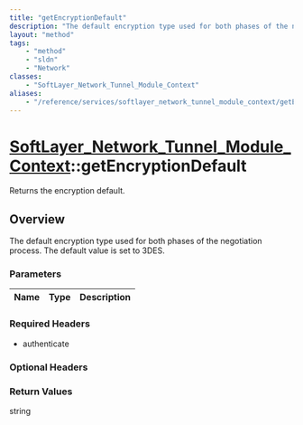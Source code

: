 ```yaml
---
title: "getEncryptionDefault"
description: "The default encryption type used for both phases of the negotiation process.  The default value is set to 3DES."
layout: "method"
tags:
    - "method"
    - "sldn"
    - "Network"
classes:
    - "SoftLayer_Network_Tunnel_Module_Context"
aliases:
    - "/reference/services/softlayer_network_tunnel_module_context/getEncryptionDefault"
---
```

# [SoftLayer_Network_Tunnel_Module_Context](/reference/services/SoftLayer_Network_Tunnel_Module_Context)::getEncryptionDefault

Returns the encryption default.


## Overview 
The default encryption type used for both phases of the negotiation process.  The default value is set to 3DES. 

### Parameters 
|Name | Type | Description |
| --- | --- | --- |


### Required Headers
* authenticate

### Optional Headers

### Return Values
string

